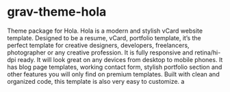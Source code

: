 # grav-theme-hola
Theme package for Hola. Hola is a modern and stylish vCard website template. Designed to be a resume, vCard, portfolio template, it’s the perfect template for creative designers, developers, freelancers, photographer or any creative profession. It is fully responsive and retina/hi-dpi ready. It will look great on any devices from desktop to mobile phones. It has blog page templates, working contact form, stylish portfolio section and other features you will only find on premium templates. Built with clean and organized code, this template is also very easy to customize.
a